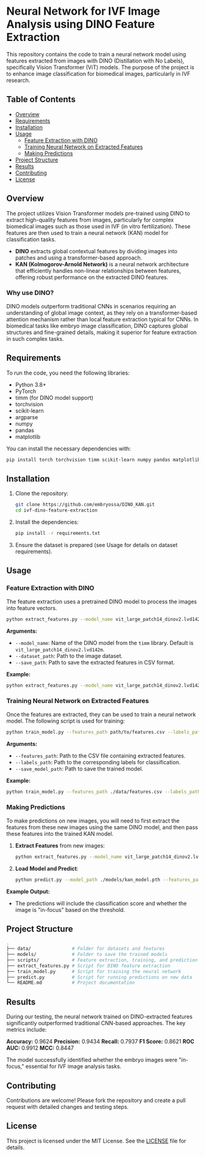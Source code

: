# Neural Network for IVF Image Analysis using DINO Feature Extraction

This repository contains the code to train a neural network model using features extracted from images with DINO (Distillation with No Labels), specifically Vision Transformer (ViT) models. The purpose of the project is to enhance image classification for biomedical images, particularly in IVF research.

## Table of Contents
- [Overview](#overview)
- [Requirements](#requirements)
- [Installation](#installation)
- [Usage](#usage)
  - [Feature Extraction with DINO](#feature-extraction-with-dino)
  - [Training Neural Network on Extracted Features](#training-neural-network-on-extracted-features)
  - [Making Predictions](#making-predictions)
- [Project Structure](#project-structure)
- [Results](#results)
- [Contributing](#contributing)
- [License](#license)

## Overview

The project utilizes Vision Transformer models pre-trained using DINO to extract high-quality features from images, particularly for complex biomedical images such as those used in IVF (in vitro fertilization). These features are then used to train a neural network (KAN) model for classification tasks.

- **DINO** extracts global contextual features by dividing images into patches and using a transformer-based approach.
- **KAN (Kolmogorov-Arnold Network)** is a neural network architecture that efficiently handles non-linear relationships between features, offering robust performance on the extracted DINO features.

### Why use DINO?
DINO models outperform traditional CNNs in scenarios requiring an understanding of global image context, as they rely on a transformer-based attention mechanism rather than local feature extraction typical for CNNs. In biomedical tasks like embryo image classification, DINO captures global structures and fine-grained details, making it superior for feature extraction in such complex tasks.

## Requirements

To run the code, you need the following libraries:

- Python 3.8+
- PyTorch
- timm (for DINO model support)
- torchvision
- scikit-learn
- argparse
- numpy
- pandas
- matplotlib

You can install the necessary dependencies with:

```bash
pip install torch torchvision timm scikit-learn numpy pandas matplotlib
```

## Installation

1. Clone the repository:
   ```bash
   git clone https://github.com/embryossa/DINO_KAN.git
   cd ivf-dino-feature-extraction
   ```

2. Install the dependencies:
   ```bash
   pip install -r requirements.txt
   ```

3. Ensure the dataset is prepared (see Usage for details on dataset requirements).

## Usage

### Feature Extraction with DINO

The feature extraction uses a pretrained DINO model to process the images into feature vectors.

```bash
python extract_features.py --model_name vit_large_patch14_dinov2.lvd142m --dataset_path path/to/images --save_path path/to/save/features.csv
```

**Arguments:**
- `--model_name`: Name of the DINO model from the `timm` library. Default is `vit_large_patch14_dinov2.lvd142m`.
- `--dataset_path`: Path to the image dataset.
- `--save_path`: Path to save the extracted features in CSV format.

**Example:**
```bash
python extract_features.py --model_name vit_large_patch14_dinov2.lvd142m --dataset_path ./data/images --save_path ./data/features.csv
```

### Training Neural Network on Extracted Features

Once the features are extracted, they can be used to train a neural network model. The following script is used for training:

```bash
python train_model.py --features_path path/to/features.csv --labels_path path/to/labels.csv --save_model_path path/to/save/model.pth
```

**Arguments:**
- `--features_path`: Path to the CSV file containing extracted features.
- `--labels_path`: Path to the corresponding labels for classification.
- `--save_model_path`: Path to save the trained model.

**Example:**
```bash
python train_model.py --features_path ./data/features.csv --labels_path ./data/labels.csv --save_model_path ./models/kan_model.pth
```

### Making Predictions

To make predictions on new images, you will need to first extract the features from these new images using the same DINO model, and then pass these features into the trained KAN model.

1. **Extract Features** from new images:
   ```bash
   python extract_features.py --model_name vit_large_patch14_dinov2.lvd142m --dataset_path ./new_images --save_path ./new_features.csv
   ```

2. **Load Model and Predict**:
   ```bash
   python predict.py --model_path ./models/kan_model.pth --features_path ./new_features.csv --threshold 0.5
   ```

**Example Output:**
- The predictions will include the classification score and whether the image is "in-focus" based on the threshold.

## Project Structure

```bash
.
├── data/               # Folder for datasets and features
├── models/             # Folder to save the trained models
├── scripts/            # Feature extraction, training, and prediction scripts
├── extract_features.py # Script for DINO feature extraction
├── train_model.py      # Script for training the neural network
├── predict.py          # Script for running predictions on new data
└── README.md           # Project documentation
```

## Results

During our testing, the neural network trained on DINO-extracted features significantly outperformed traditional CNN-based approaches. The key metrics include:

**Accuracy:** 0.9624
**Precision:** 0.9434
**Recall:** 0.7937
**F1 Score:** 0.8621
**ROC AUC:** 0.9912
**MCC:** 0.8447


The model successfully identified whether the embryo images were "in-focus," essential for IVF image analysis tasks.

## Contributing

Contributions are welcome! Please fork the repository and create a pull request with detailed changes and testing steps.

## License

This project is licensed under the MIT License. See the [LICENSE](LICENSE) file for details.


